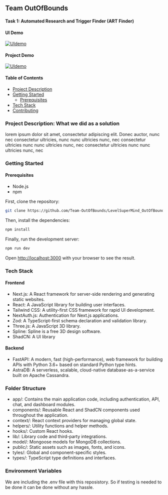 ## Team OutOfBounds

#### Task 1: Automated Research and Trigger Finder (ART Finder)
#### UI Demo
[![UIdemo](https://img.youtube.com/vi/rJC_-6QHzKo/1.jpg)](https://www.youtube.com/watch?v=rJC_-6QHzKo)
#### Project Demo
[![UIdemo](https://img.youtube.com/vi/ikxR2ujRr5I/0.jpg)](https://www.youtube.com/watch?v=ikxR2ujRr5I)

#### 

#### Table of Contents

- [Project Description](#project-description)
- [Getting Started](#getting-started)
  - [Prerequisites](#prerequisites)
- [Tech Stack](#tech-stack)
- [Contributing](#contributing)

### Project Description: What we did as a solution

lorem ipsum dolor sit amet, consectetur adipiscing elit. Donec auctor, nunc nec
consectetur ultricies, nunc nunc ultricies nunc, nec consectetur ultricies nunc
nunc ultricies nunc, nec consectetur ultricies nunc nunc ultricies nunc, nec

### Getting Started

#### Prerequisites

- Node.js
- npm

First, clone the repository:

```bash
git clone https://github.com/Team-OutOfBounds/LevelSuperMind_OutOfBounds.git
```

Then, install the dependencies:

```bash
npm install
```

Finally, run the development server:

```bash
npm run dev
```

Open [http://localhost:3000](http://localhost:3000) with your browser to see the result.

### Tech Stack

#### Frontend

- Next.js: A React framework for server-side rendering and generating static websites.
- React: A JavaScript library for building user interfaces.
- Tailwind CSS: A utility-first CSS framework for rapid UI development.
- NextAuth.js: Authentication for Next.js applications.
- Zod: A TypeScript-first schema declaration and validation library.
- Three.js: A JavaScript 3D library.
- Spline: Spline is a free 3D design software.
- ShadCN: A UI library

#### Backend

- FastAPI: A modern, fast (high-performance), web framework for building APIs with Python 3.6+ based on standard Python type hints.
- AstraDB: A serverless, scalable, cloud-native database-as-a-service built on Apache Cassandra.

### Folder Structure

- app/: Contains the main application code, including authentication, API, chat, and dashboard modules.
- components/: Reusable React and ShadCN components used throughout the application.
- context/: React context providers for managing global state.
- helpers/: Utility functions and helper methods.
- hooks/: Custom React hooks.
- lib/: Library code and third-party integrations.
- model/: Mongoose models for MongoDB collections.
- public/: Static assets such as images, fonts, and icons.
- tyles/: Global and component-specific styles.
- types/: TypeScript type definitions and interfaces.

### Environment Variables

We are including the .env file with this reposistory. So if testing is needed to be done it can be done without any hassle.
